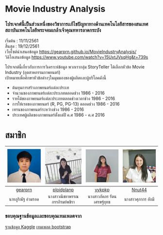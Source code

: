 # Movie Industry Analysis 
### โปรเจกต์นี้เป็นส่วนหนึ่งของวิชาการเเก้ไขปัญหาทางด้านเทคโนโลยีสารของสนเทศสถาบันเทคโนโลยีพระจอมเกล้าเจ้าคุณทหารลาดกระบัง

เริ่มต้น : 11/11/2561  
สิ้นสุด : 19/12/2561  
เว็บไซต์นำเสนอข้อมูล https://gearprn.github.io/MovieIndustryAnalysis/  
วิดิโอเสนอข้อมูล https://www.youtube.com/watch?v=15UxtJVsqHg&t=739s

โปรเจกต์นี้เกี่ยวกับการการวิเคราะห์ข้อมูล พวกเรากลุ่ม StoryTeller ได้เลือกหัวข้อ Movie Industry (อุตสาหกรรมภาพยนตร์)  
เป้าหมายเพื่อศึกษาหัวข้อต่างๆในมุมมองของผู้ผลิตเเละผู้บริโภคดังนี้  

* ต้นทุนการสร้างภาพยนตร์เเต่ละประเท
* จำนวนของภาพยนตร์เเต่ละประเภทตลอดช่วง 1986 - 2016
* รายได้ของภาพยนตร์เเต่ละประภทตลอดช่วงเวลาช่วง 1986 - 2016
* การให้เรตของภาพยนตร์ (R, PG, PG-13) ตลอดช่วง 1986 - 2016
* เทรนของภาพยนตร์ระหว่างช่วง 1986 - 2016
* ประเทศผู้ผลิตของภาพยนตร์ตั้งเเต่ปี ค.ศ 1986 - ค.ศ 2016

# สมาชิก  

|![](docs/img/profile_1.jpg)|![](docs/img/profile_2.jpg)|![](docs/img/profile_3.jpg)|![](docs/img/profile_4.jpg)|  
|:---------:|:---------:|:---------:|:---------:|  
|[gearprn](https://github.com/gearprn)|[ploidplanp](https://github.com/ploidplanp)|[yykpkp](https://github.com/yykpkp)|[Nnut44](https://github.com/Nnut44)|  
|นายภูริณัฐ อ่วมรอด|นางสาวณิชยาพรรณ กรรภิรมย์พชิรา|นางสาวภัคภร รัตนเศรษฐ์ยุทธ|นางสาวศุภากร อัถมี|

### ขอบคุณฐานข้อมูลเเละขอบคุณเทมเพลตจาก

[ฐานข้อมูล Kaggle](https://www.kaggle.com/danielgrijalvas/movies)
[เทมเพลต bootstrap](https://blackrockdigital.github.io/startbootstrap-grayscale/)

